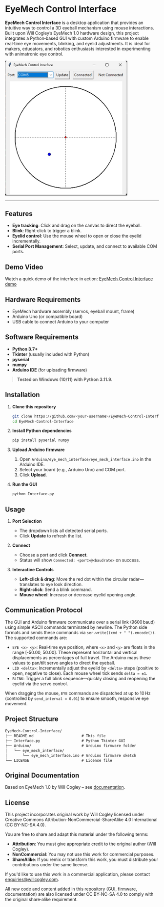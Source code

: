 # EyeMech Control Interface

**EyeMech Control Interface** is a desktop application that provides an intuitive way to control a 3D eyeball mechanism using mouse interactions. Built upon Will Cogley’s EyeMech 1.0 hardware design, this project integrates a Python‑based GUI with custom Arduino firmware to enable real‑time eye movements, blinking, and eyelid adjustments. It is ideal for makers, educators, and robotics enthusiasts interested in experimenting with animatronic eye control.

<img src="EyeMech_Control_Interface.png" alt="EyeMech Control Interface" width="400"/>

---

## Features

* **Eye tracking**: Click and drag on the canvas to direct the eyeball.
* **Blink**: Right‑click to trigger a blink.
* **Eyelid control**: Use the mouse wheel to open or close the eyelid incrementally.
* **Serial Port Management**: Select, update, and connect to available COM ports.

## Demo Video

Watch a quick demo of the interface in action: [EyeMech Control Interface demo](https://youtu.be/BljF-0C3-1Y)

## Hardware Requirements

* EyeMech hardware assembly (servos, eyeball mount, frame)
* Arduino Uno (or compatible board)
* USB cable to connect Arduino to your computer

## Software Requirements

* **Python 3.7+**
* **Tkinter** (usually included with Python)
* **pyserial**
* **numpy**
* **Arduino IDE** (for uploading firmware)

> **Tested on Windows (10/11) with Python 3.11.9.**

## Installation

1. **Clone this repository**

   ```bash
   git clone https://github.com/<your-username>/EyeMech-Control-Interface.git
   cd EyeMech-Control-Interface
   ```

2. **Install Python dependencies**

   ```bash
   pip install pyserial numpy
   ```

3. **Upload Arduino firmware**

   1. Open `Arduino/eye_mech_interface/eye_mech_interface.ino` in the Arduino IDE.
   2. Select your board (e.g., Arduino Uno) and COM port.
   3. Click **Upload**.

4. **Run the GUI**

   ```bash
   python Interface.py
   ```

## Usage

1. **Port Selection**

   * The dropdown lists all detected serial ports.
   * Click **Update** to refresh the list.
2. **Connect**

   * Choose a port and click **Connect**.
   * Status will show `Connected: <port>@<baudrate>` on success.
3. **Interactive Controls**

   * **Left-click & drag**: Move the red dot within the circular radar—translates to eye look direction.
   * **Right-click**: Send a blink command.
   * **Mouse wheel**: Increase or decrease eyelid opening angle.

## Communication Protocol

The GUI and Arduino firmware communicate over a serial link (9600 baud) using simple ASCII commands terminated by newline. The Python side formats and sends these commands via `ser.write((cmd + " ").encode())`. The supported commands are:

* `EYE <x> <y>`: Real‑time eye position, where `<x>` and `<y>` are floats in the range \[-50.00, 50.00]. These represent horizontal and vertical displacements as percentages of full travel. The Arduino maps these values to pan/tilt servo angles to direct the eyeball.
* `LID <delta>`: Incrementally adjust the eyelid by `<delta>` steps (positive to open, negative to close). Each mouse wheel tick sends `delta = ±1`.
* `BLINK`: Trigger a full blink sequence—quickly closing and reopening the eyelid via the servo control.

When dragging the mouse, `EYE` commands are dispatched at up to 10 Hz (controlled by `send_interval = 0.01`) to ensure smooth, responsive eye movement.

## Project Structure

```
EyeMech-Control-Interface/
├── README.md                      # This file
├── Interface.py                   # Python Tkinter GUI
├── Arduino/                       # Arduino firmware folder
│   └── eye_mech_interface/
│       └── eye_mech_interface.ino # Arduino firmware sketch
└── LICENSE                        # License file
```

## Original Documentation

Based on EyeMech 1.0 by Will Cogley – see [documentation](https://willcogley.notion.site/EyeMech-1-0-983e6cad7059410d9cb958e8c1c5b700).

## License

This project incorporates original work by Will Cogley licensed under Creative Commons Attribution-NonCommercial-ShareAlike 4.0 International (CC BY-NC-SA 4.0).

You are free to share and adapt this material under the following terms:

* **Attribution**: You must give appropriate credit to the original author (Will Cogley).
* **NonCommercial**: You may not use this work for commercial purposes.
* **ShareAlike**: If you remix or transform this work, you must distribute your contributions under the same license.

If you'd like to use this work in a commercial application, please contact [enquiries@willcogley.com](mailto:enquiries@willcogley.com).

All new code and content added in this repository (GUI, firmware, documentation) are also licensed under CC BY-NC-SA 4.0 to comply with the original share‑alike requirement.
